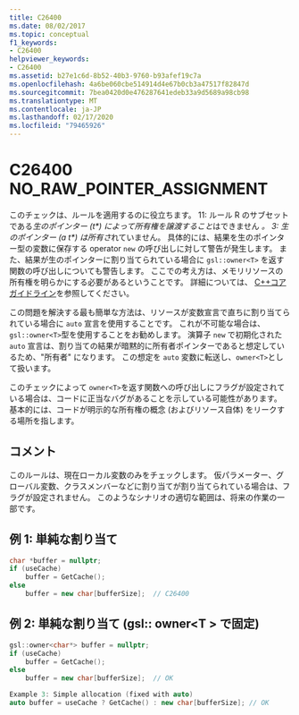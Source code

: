 ```yaml
---
title: C26400
ms.date: 08/02/2017
ms.topic: conceptual
f1_keywords:
- C26400
helpviewer_keywords:
- C26400
ms.assetid: b27e1c6d-8b52-40b3-9760-b93afef19c7a
ms.openlocfilehash: 4a6be060cbe514914d4e67b0cb3a47517f82847d
ms.sourcegitcommit: 7bea0420d0e476287641edeb33a9d5689a98cb98
ms.translationtype: MT
ms.contentlocale: ja-JP
ms.lasthandoff: 02/17/2020
ms.locfileid: "79465926"
---
```

# <a name="c26400-no_raw_pointer_assignment"></a>C26400 NO_RAW_POINTER_ASSIGNMENT

このチェックは、ルールを適用するのに役立ちます。 11: ルール R のサブセットである*生のポインター (t\*) によって所有権を譲渡すること*はできません *。 3: 生のポインター (a t\*) は所有さ*れていません。 具体的には、結果を生のポインター型の変数に保存する operator `new` の呼び出しに対して警告が発生します。 また、結果が生のポインターに割り当てられている場合に `gsl::owner<T>` を返す関数の呼び出しについても警告します。 ここでの考え方は、メモリリソースの所有権を明らかにする必要があるということです。 詳細については、 [ C++コアガイドライン](https://github.com/isocpp/CppCoreGuidelines/blob/master/CppCoreGuidelines.md#r-resource-management)を参照してください。

この問題を解決する最も簡単な方法は、リソースが変数宣言で直ちに割り当てられている場合に `auto` 宣言を使用することです。 これが不可能な場合は、`gsl::owner<T>`型を使用することをお勧めします。 演算子 `new` で初期化された `auto` 宣言は、割り当ての結果が暗黙的に所有者ポインターであると想定しているため、"所有者" になります。 この想定を `auto` 変数に転送し、`owner<T>`として扱います。

このチェックによって `owner<T>`を返す関数への呼び出しにフラグが設定されている場合は、コードに正当なバグがあることを示している可能性があります。 基本的には、コードが明示的な所有権の概念 (およびリソース自体) をリークする場所を指します。

## <a name="remarks"></a>コメント

このルールは、現在ローカル変数のみをチェックします。 仮パラメーター、グローバル変数、クラスメンバーなどに割り当てが割り当てられている場合は、フラグが設定されません。 このようなシナリオの適切な範囲は、将来の作業の一部です。

## <a name="example-1-simple-allocation"></a>例 1: 単純な割り当て

```cpp
char *buffer = nullptr;
if (useCache)
    buffer = GetCache();
else
    buffer = new char[bufferSize];  // C26400
```

## <a name="example-2-simple-allocation-fixed-with-gslownert"></a>例 2: 単純な割り当て (gsl:: owner\<T > で固定)

```cpp
gsl::owner<char*> buffer = nullptr;
if (useCache)
    buffer = GetCache();
else
    buffer = new char[bufferSize];  // OK

Example 3: Simple allocation (fixed with auto)
auto buffer = useCache ? GetCache() : new char[bufferSize]; // OK
```
